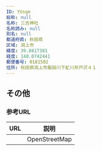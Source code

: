```yaml
---
ID: YUsge
総称: null
名称: 三吉神社
名称読み: null
別名: null
都道府県: 秋田県
区域: 潟上市
緯度: 39.8817381
経度: 140.0742441
郵便番号: 0181502
住所: 秋田県潟上市飯田川下虻川井戸沢４１
---
```


## その他

### 参考URL

| URL | 説明          |
| --- | ------------- |
|     | OpenStreetMap |
